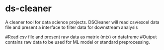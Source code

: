 # ds-cleaner
A cleaner tool for data science projects. DSCleaner will read csv/excel data file and present a interface to filter data for downstream analysis

#Read csv file and present raw data as matrix (mtx) or dataframe
#Output contains raw data to be used for ML model or 
standard preprocessing.